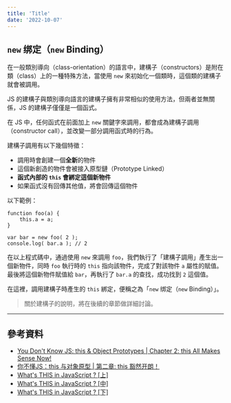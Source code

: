 ```yaml
---
title: 'Title'
date: '2022-10-07'
---
```


## `new` 绑定（`new` Binding）

在一般類別導向（class-orientation）的語言中，建構子（constructors）是附在類（class）上的一種特殊方法，當使用 `new` 來初始化一個類時，這個類的建構子就會被調用。

JS 的建構子與類別導向語言的建構子擁有非常相似的使用方法，但兩者並無關係，JS 的建構子僅僅是一個函式。

在 JS 中，任何函式在前面加上 `new` 關鍵字來調用，都會成為建構子調用（constructor call），並改變一部分調用函式時的行為。

建構子調用有以下幾個特徵：
- 調用時會創建一個**全新**的物件
- 這個新創造的物件會被接入原型鏈（Prototype Linked）
- **函式內部的 `this` 會綁定這個新物件**
- 如果函式沒有回傳其他值，將會回傳這個物件

以下範例：
```
function foo(a) {
	this.a = a;
}

var bar = new foo( 2 );
console.log( bar.a ); // 2
```

在以上程式碼中，通過使用 `new` 來調用 `foo`，我們執行了「建構子調用」產生出一個新物件，同時 `foo` 執行時的 `this` 指向該物件，完成了對該物件 `a` 屬性的賦值。最後將這個新物件賦值給 `bar`，再執行了 `bar.a` 的查找，成功找到 `2` 這個值。

在這裡，調用建構子時產生的 `this` 綁定，便稱之為「`new` 绑定（`new` Binding）」。

> 關於建構子的說明，將在後續的章節做詳細討論。

---

## 參考資料
- [You Don't Know JS: this & Object Prototypes | Chapter 2: this All Makes Sense Now!](https://github.com/getify/You-Dont-Know-JS/blob/1st-ed/this%20%26%20object%20prototypes/ch2.md)
- [你不懂JS：this 与对象原型 | 第二章: this 豁然开朗！](https://github.com/CuiFi/You-Dont-Know-JS-CN/blob/master/this%20%26%20object%20prototypes/ch2.md)
- [What's THIS in JavaScript ? [上]](https://kuro.tw/posts/2017/10/12/What-is-THIS-in-JavaScript-%E4%B8%8A/)
- [What's THIS in JavaScript ? [中]](https://kuro.tw/posts/2017/10/17/What-s-THIS-in-JavaScript-%E4%B8%AD/)
- [What's THIS in JavaScript ? [下]](https://kuro.tw/posts/2017/10/20/What-is-THIS-in-JavaScript-%E4%B8%8B/)
